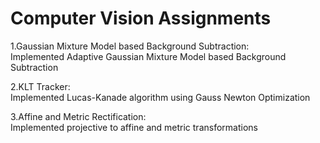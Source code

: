 # Computer Vision Assignments

1.Gaussian Mixture Model based Background Subtraction:                                                                         
Implemented Adaptive Gaussian Mixture Model based Background Subtraction

2.KLT Tracker:                                                                                                                 
Implemented Lucas-Kanade algorithm using Gauss Newton Optimization

3.Affine and Metric Rectification:                                                                                             
Implemented projective to affine and metric transformations
